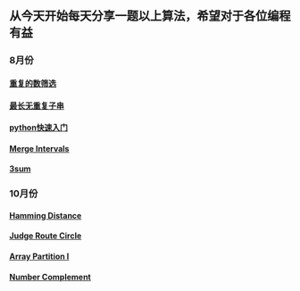 ## 从今天开始每天分享一题以上算法，希望对于各位编程有益

### 8月份
#### [重复的数筛选](programs/17.8.11.md)
#### [最长无重复子串](programs/17.8.12.md)
#### [python快速入门](programs/python学习笔记.md)
#### [Merge Intervals](programs/17.8.13.md)
#### [3sum](programs/17.8.14.md)

### 10月份
#### [Hamming Distance](programs/HammingDistance.md)
#### [Judge Route Circle](programs/JudgeRouteCircle.md)
#### [Array Partition I](programs/ArrayPartitionI.md)
#### [Number Complement](programs/NumberComplement.md)